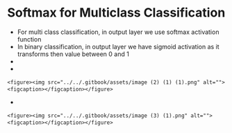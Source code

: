 # Softmax for Multiclass Classification

* For multi class classification, in output layer we use softmax activation function
* In binary classification, in output layer we have sigmoid activation as it transforms then value between 0 and 1
*
*

    <figure><img src="../../.gitbook/assets/image (2) (1) (1).png" alt=""><figcaption></figcaption></figure>
*

    <figure><img src="../../.gitbook/assets/image (3) (1).png" alt=""><figcaption></figcaption></figure>
